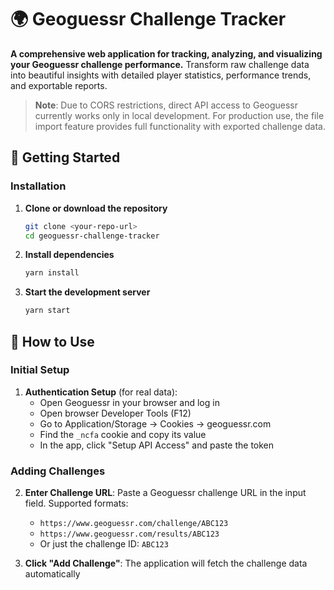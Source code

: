 # 🌍 Geoguessr Challenge Tracker

**A comprehensive web application for tracking, analyzing, and visualizing your Geoguessr challenge performance.** Transform raw challenge data into beautiful insights with detailed player statistics, performance trends, and exportable reports.

> **Note**: Due to CORS restrictions, direct API access to Geoguessr currently works only in local development. For production use, the file import feature provides full functionality with exported challenge data.

## 🚀 Getting Started

### Installation

1. **Clone or download the repository**
   ```bash
   git clone <your-repo-url>
   cd geoguessr-challenge-tracker
   ```

2. **Install dependencies**
   ```bash
   yarn install
   ```

3. **Start the development server**
   ```bash
   yarn start
   ```

## 📖 How to Use

### Initial Setup

1. **Authentication Setup** (for real data):
   - Open Geoguessr in your browser and log in
   - Open browser Developer Tools (F12)
   - Go to Application/Storage → Cookies → geoguessr.com
   - Find the `_ncfa` cookie and copy its value
   - In the app, click "Setup API Access" and paste the token

### Adding Challenges

2. **Enter Challenge URL**: Paste a Geoguessr challenge URL in the input field. Supported formats:
   - `https://www.geoguessr.com/challenge/ABC123`
   - `https://www.geoguessr.com/results/ABC123`
   - Or just the challenge ID: `ABC123`

3. **Click "Add Challenge"**: The application will fetch the challenge data automatically
